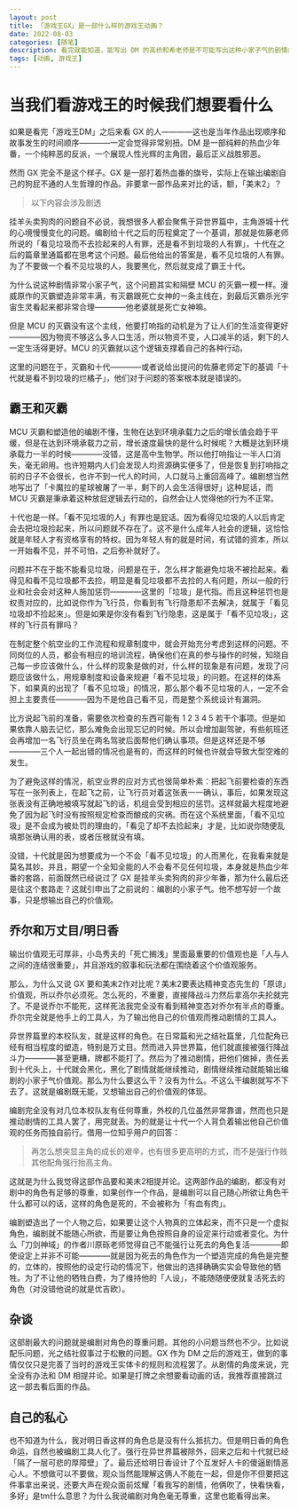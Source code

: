 ```yaml
---
layout: post
title: 「游戏王GX」是一部什么样的游戏王动画？
date: 2022-08-03
categories: [随笔]
description: 看完就能知道，能写出 DM 的高桥和希老师是不可能写出这种小家子气的剧情的
tags: [动画, 游戏王]
---
```


# 当我们看游戏王的时候我们想要看什么

如果是看完「游戏王DM」之后来看 GX 的人————这也是当年作品出现顺序和故事发生的时间顺序————一定会觉得非常别扭。DM 是一部纯粹的热血少年番，一个纯粹恶的反派，一个展现人性光辉的主角团，最后正义战胜邪恶。

然而 GX 完全不是这个样子。GX 是一部打着热血番的旗号，实际上在输出编剧自己的狗屁不通的人生哲理的作品。非要拿一部作品来对比的话，额，「美末2」？

> 以下内容会涉及剧透

挂羊头卖狗肉的问题自不必说，我想很多人都会聚焦于异世界篇中，主角游城十代的心境慢慢变化的问题。编剧给十代之后的历程奠定了一个基调，那就是佐藤老师所说的「看见垃圾而不去捡起来的人有罪，还是看不到垃圾的人有罪」，十代在之后的篇章里通篇都在思考这个问题。最后他给出的答案是，看不见垃圾的人有罪。为了不要做一个看不见垃圾的人，我要黑化，然后就变成了霸王十代。

为什么说这种剧情非常小家子气，这个问题其实和隔壁 MCU 的灭霸一模一样。漫威原作的灭霸塑造非常丰满，有灭霸跟死亡女神的一条主线在，到最后灭霸杀光宇宙生灵看起来都非常合理————他老婆就是死亡女神嘛。

但是 MCU 的灭霸没有这个主线，他要打响指的动机是为了让人们的生活变得更好————因为物资不够这么多人口生活，所以物资不变，人口减半的话，剩下的人一定生活得更好。MCU 的灭霸就以这个逻辑支撑着自己的各种行动。

这里的问题在于，灭霸和十代————或者说给出提问的佐藤老师定下的基调「十代就是看不到垃圾的烂橘子」，他们对于问题的答案根本就是错误的。

## 霸王和灭霸

MCU 灭霸和塑造他的编剧不懂，生物在达到环境承载力之后的增长值会趋于平缓，但是在达到环境承载力之前，增长速度最快的是什么时候呢？大概是达到环境承载力一半的时候————没错，这是高中生物学。所以他打响指让一半人口消失，毫无卵用。也许短期内人们会发现人均资源确实便多了，但是恢复到打响指之前的日子不会很长，也许不到一代人的时间，人口就马上重回高峰了。编剧想当然地写出了「卡魔拉的星球被屠了一半，剩下的人会生活得很好」这种屁话，而 MCU 灭霸是秉承着这种放屁逻辑去行动的，自然会让人觉得他的行为不正常。

十代也是一样。「看不见垃圾的人」有罪也是屁话。因为看得见垃圾的人以后肯定会去把垃圾捡起来，所以问题就不存在了。这不是什么成年人社会的逻辑，这恰恰就是年轻人才有资格享有的特权。因为年轻人有的就是时间，有试错的资本，所以一开始看不见，并不可怕，之后弥补就好了。

问题并不在于能不能看见垃圾，问题是在于，怎么样才能避免垃圾不被捡起来。看得见和看不见垃圾都不去捡，明显是看见垃圾都不去捡的人有问题，所以一般的行业和社会会对这种人施加惩罚————这里的「垃圾」是代指。而且这种惩罚也是权责对应的，比如说你作为飞行员，你看到有飞行隐患却不去解决，就属于「看见垃圾却不捡起来」。但是如果是你没有看到飞行隐患，这是属于「看不见垃圾」，这样的飞行员有罪吗？

在制定整个航空业的工作流程和规章制度中，就会开始充分考虑到这样的问题。不同岗位的人员，都会有相应的培训流程，确保他们在真的参与操作的时候，知晓自己每一步应该做什么，什么样的现象是做的对，什么样的现象是有问题，发现了问题应该做什么，用规章制度和设备来规避「看不见垃圾」的问题。在这样的体系下，如果真的出现了「看不见垃圾」的情况，那么那个看不见垃圾的人，一定不会担上主要责任————因为不是他自己看不见，而是整个系统设计有漏洞。

比方说起飞前的准备，需要依次检查的东西可能有 1 2 3 4 5 若干个事项。但是如果依靠人脑去记忆，那么难免会出现忘记的时候。所以会增加副驾驶，有些航班还会再增加一名飞行员坐在两名驾驶后面帮他们确认事项。但是这样还是不够————三个人一起出错的情况也是有的，而这样的时候也许就会导致大型空难的发生。

为了避免这样的情况，航空业界的应对方式也很简单朴素：把起飞前要检查的东西写在一张列表上，在起飞之前，让飞行员对着这张表一一确认，事后，如果发现这张表没有正确地被填写就起飞的话，机组会受到相应的惩罚。这样就最大程度地避免了因为起飞时没有按照规定检查而酿成的灾祸。而在这个系统里面，「看不见垃圾」是不会成为被处罚的理由的，「看见了却不去捡起来」才是，比如说你随便乱填那张确认用的表，或者压根就没有填。

没错，十代就是因为想要成为一个不会「看不见垃圾」的人而黑化，在我看来就是莫名其妙。并且，期望一个全知全能的人不会看不见任何垃圾，本身就是热血少年番的套路，前面既然已经说过了 GX 是挂羊头卖狗肉的非少年番，那为什么最后还是往这个套路走？这就引申出了之前说的：编剧的小家子气。他不想写好一个故事，只是想输出自己的价值观。

## 乔尔和万丈目/明日香

输出价值观无可厚非，小岛秀夫的「死亡搁浅」里面最重要的价值观也是「人与人之间的连结很重要」，并且游戏的叙事和玩法都在围绕着这个价值观服务。

那么，为什么又说 GX 要和美末2作对比呢？美末2要表达精神变态先生的「原谅」价值观，所以乔尔必须死。怎么死的，不重要，直接降战斗力然后拿高尔夫抡就完了。不是说乔尔不能死，这样死法我完全没有看到精神变态对乔尔有半点的尊重。乔尔完全就是他手上的工具人，为了输出他自己的价值观而推动剧情的工具人。

异世界篇里的本校队友，就是这样的角色。在日常篇和光之结社篇里，几位配角已经有相当程度的塑造，特别是万丈目。然而进入异世界篇，他们就直接被强行降战斗力————甚至更糟，牌都不能打了。然后为了推动剧情，把他们做掉，责任丢到十代头上，十代就会黑化，黑化了剧情就能继续推动，剧情继续推动就能输出编剧的小家子气价值观。那么为什么要这么干？没有为什么。不这么干编剧就写不下去了。这就是编剧既无能，又想输出自己的价值观的体现。

编剧完全没有对几位本校队友有任何尊重，外校的几位虽然非常靠谱，然而也只是推动剧情的工具人罢了，用完就丢。为的就是让十代一个人背负着输出他自己价值观的任务而独自前行。借用一位知乎用户的回答：

> 再怎么想突显主角的成长的艰辛，也有很多更高明的方式，而不是强行作贱其他配角强行抬高主角。

这就是为什么我觉得这部作品要和美末2相提并论。这两部作品的编剧，都没有对剧中的角色有足够的尊重，如果创作一个作品，是编剧可以自己随心所欲让角色干什么都可以的话，这样的角色是死的，不会被称为「有血有肉」。

编剧塑造出了一个人物之后，如果要让这个人物真的立体起来，而不只是一个虚拟角色，编剧就不能随心所欲，而是要让角色按照自身的设定来行动或者变化。为什么「刀剑神域」的作者川原砾老师觉得自己不能强行让死去的角色复活————即使设定上并非不可能————就是因为死去的角色作为一个塑造完成的角色是完整的，立体的，按照他的设定行动的情况下，他做出的选择确确实实会导致他的牺牲。为了不让他的牺牲白费，为了维持他的「人设」，不能随随便便就复活死去的角色（对没错他说的就是优吉欧）。

## 杂谈

这部剧最大的问题就是编剧对角色的尊重问题。其他的小问题当然也不少。比如说配乐问题，光之结社叙事过于松散的问题。GX 作为 DM 之后的游戏王，做到的事情仅仅只是完善了当时的游戏王实体卡的规则和流程罢了。从剧情的角度来说，完全没有办法和 DM 相提并论。如果是打牌之余想要看动画的话，我推荐直接跳过这一部去看后面的作品。

## 自己的私心

也不知道为什么，我对明日香这样的角色总是没有什么抵抗力。但是明日香的角色命运，自然也被编剧工具人化了。强行在异世界篇被除外，回来之后和十代就已经「隔了一层可悲的厚障壁」了。最后还给明日香设计了个互发好人卡的傻逼剧情恶心人。不想做可以不要做，观众当然能理解这俩人不能在一起，但是你不但要把这件事拿出来说，还要大声在观众面前炫耀「看我写的剧情，他俩吹了，快看快看，多好」是tm什么意思？为什么我说编剧对角色毫无尊重，这里也能看得出来。
